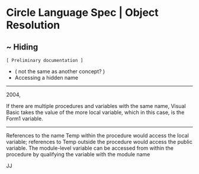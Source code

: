 ﻿Circle Language Spec | Object Resolution
========================================

~ Hiding
--------

`[ Preliminary documentation ]`

- ( not the same as another concept? )
- Accessing a hidden name

-----

2004,

If there are multiple procedures and variables with the same name, Visual Basic takes the value of the more local variable, which in this case, is the Form1 variable.

-----

References to the name Temp within the procedure would access the local variable; references to Temp outside the procedure would access the public variable. The module-level variable can be accessed from within the procedure by qualifying the variable with the module name

JJ
